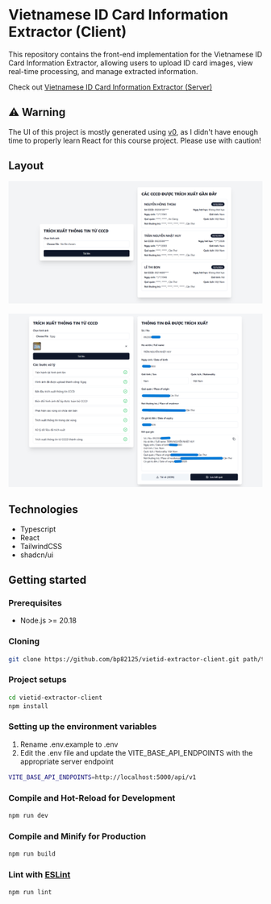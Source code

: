 # Vietnamese ID Card Information Extractor (Client)

This repository contains the front-end implementation for the Vietnamese ID Card Information Extractor, allowing users to upload ID card images, view real-time processing, and manage extracted information.

Check out [Vietnamese ID Card Information Extractor (Server)](https://github.com/bp82125/vietid-extractor-server)

## ⚠️ Warning

The UI of this project is mostly generated using [v0](https://v0.dev/), as I didn't have enough time to properly learn React for this course project. Please use with caution!

## Layout

<p align="center">
    <img src="./example/1.png" alt="Example Homepage"><br><br>
    <img src="./example/2.png" alt="Example Result">
</p>

## Technologies

- Typescript
- React
- TailwindCSS
- shadcn/ui

## Getting started

### Prerequisites

- Node.js >= 20.18

### Cloning

```bash
git clone https://github.com/bp82125/vietid-extractor-client.git path/to/your/directory
```

### Project setups

```bash
cd vietid-extractor-client
npm install
```

### Setting up the environment variables

1. Rename .env.example to .env
2. Edit the .env file and update the VITE_BASE_API_ENDPOINTS with the appropriate server endpoint
```bash
VITE_BASE_API_ENDPOINTS=http://localhost:5000/api/v1
```

### Compile and Hot-Reload for Development

```bash
npm run dev
```

### Compile and Minify for Production

```sh
npm run build
```

### Lint with [ESLint](https://eslint.org/)

```sh
npm run lint
```

